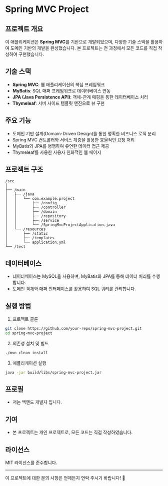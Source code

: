 # Spring MVC Project

## 프로젝트 개요
이 애플리케이션은 **Spring MVC**를 기반으로 개발되었으며, 다양한 기술 스택을 활용하여 도메인 기반의 개발을 완성했습니다. 본 프로젝트는 전 과정에서 모든 코드를 직접 작성하여 구현했습니다.

## 기술 스택
- **Spring MVC**: 웹 애플리케이션의 핵심 프레임워크
- **MyBatis**: SQL 매퍼 프레임워크로 데이터베이스 연동
- **JPA (Java Persistence API)**: 객체-관계 매핑을 통한 데이터베이스 처리
- **Thymeleaf**: 서버 사이드 템플릿 엔진으로 뷰 구현

## 주요 기능
- 도메인 기반 설계(Domain-Driven Design)를 통한 명확한 비즈니스 로직 분리
- Spring MVC 컨트롤러와 서비스 계층을 활용한 효율적인 요청 처리
- MyBatis와 JPA를 병행하여 유연한 데이터 접근 제공
- Thymeleaf를 사용한 사용자 친화적인 웹 페이지

## 프로젝트 구조
```
/src
│
├── /main
│   ├── /java
│   │   └── com.example.project
│   │       ├── /config
│   │       ├── /controller
│   │       ├── /domain
│   │       ├── /repository
│   │       ├── /service
│   │       └── /SpringMvcProjectApplication.java
│   └── /resources
│       ├── /static
│       ├── /templates
│       └── application.yml
└── /test
```

## 데이터베이스
- 데이터베이스는 MySQL을 사용하며, MyBatis와 JPA를 통해 데이터 처리를 수행합니다.
- 도메인 객체와 매퍼 인터페이스를 활용하여 SQL 쿼리를 관리합니다.

## 실행 방법
1. 프로젝트 클론

```bash
git clone https://github.com/your-repo/spring-mvc-project.git
cd spring-mvc-project
```

2. 의존성 설치 및 빌드

```bash
./mvn clean install
```

3. 애플리케이션 실행

```bash
java -jar build/libs/spring-mvc-project.jar
```
## 프로필
- 저는 백엔드 개발자 입니다.

## 기여
- 본 프로젝트는 개인 프로젝트로, 모든 코드는 직접 작성하였습니다.

## 라이선스
MIT 라이선스를 준수합니다.

---

이 프로젝트에 대한 문의 사항은 언제든지 연락 주시기 바랍니다! 🚀

